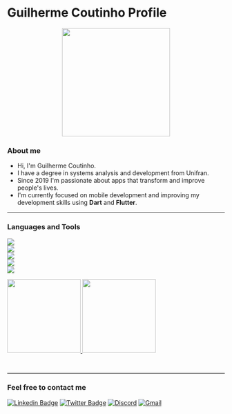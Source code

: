 # Guilherme Coutinho Profile

<p align="center">
<img height="250em" img src="https://user-images.githubusercontent.com/42876350/203445828-fb0f1da0-9fea-45b5-8743-d22da9c0129c.png">
</p>

### About me

- Hi, I'm Guilherme Coutinho.  
- I have a degree in systems analysis and development from Unifran.  
- Since 2019 I'm passionate about apps that transform and improve people's lives.  
- I'm currently focused on mobile development and improving my development skills using **Dart** and **Flutter**.  

---

### Languages and Tools

![](https://img.shields.io/badge/Framework-Flutter-informational?style=plastic=flat&logo=Flutter&logoColor=0095e6&color=FFA500)  
![](https://img.shields.io/badge/BackEnd-Firebase-informational?plastic=flat&logo=Firebase&color=FFA500)  
![](https://img.shields.io/badge/Database-SQLite-informational?style=plastic=flat&logo=SQLITE&logoColor=white&color=FFA500)  
![](https://img.shields.io/badge/Code-Dart-informational?style=plastic=flat&logo=Dart&logoColor=0095e6&color=FFA500)  
![](https://img.shields.io/badge/Code-Java-informational?style=plastic=flat&logo=android&logoColor=green&color=FFA500)

<a href="https://github.com/gcoutinho1">
<img height="170em" src="https://github-readme-stats.vercel.app/api?username=gcoutinho1&show_icons=true&line_height=27&count_private=true&hide=contribs&title_color=e3ab12&text_color=b8aeb1&icon_color=d62744&bg_color=00000000&theme=transparent#gh-dark-mode-only"/>
<img height="170em" src="https://github-readme-stats.vercel.app/api/top-langs/?username=gcoutinho1&layout=compact&title_color=e3ab12&bg_color=00000000&text_color=b8aeb1&langs_count=10&hide=html,C,CMake,Objective-C&theme=flag-india#gh-dark-mode-only"/>  
</a>
<p align="left">
<a href="https://github.com/gcoutinho1">
  <img height="16em" src="https://komarev.com/ghpvc/?username=gcoutinho1&style=plastic&color=FFA500&label=Views"/>
</a>
</p>

---

### Feel free to contact me
[![Linkedin Badge](https://img.shields.io/badge/-LinkedIn-blue?style=square&logo=Linkedin&logoColor=white&link=https://www.linkedin.com/in/guilhermecoutinho1/)](https://www.linkedin.com/in/guilhermecoutinho1/) 
[![Twitter Badge](https://img.shields.io/badge/-Twitter-blue?style=square&logo=Twitter&logoColor=white&link=https://https://twitter.com/gcoutinho1/)](https://twitter.com/gcoutinho1/) 
[![Discord](https://img.shields.io/badge/Discord-%237289DA.svg?style=square&logo=discord&logoColor=white&link=https://discordapp.com/users/217152669591011330)](https://discordapp.com/users/217152669591011330) 
[![Gmail](https://img.shields.io/badge/Gmail-D14836?style=square&logo=gmail&logoColor=white&link=mailto:gcoutinho.dev@gmail.com)](mailto:gcoutinho.dev@gmail.com) 
<!--[![Steam](https://img.shields.io/badge/steam-%23000000.svg?style=square&logo=steam&logoColor=white&link=https://steamcommunity.com/id/guilhermel337/)](https://steamcommunity.com/id/guilhermel337/)-->
